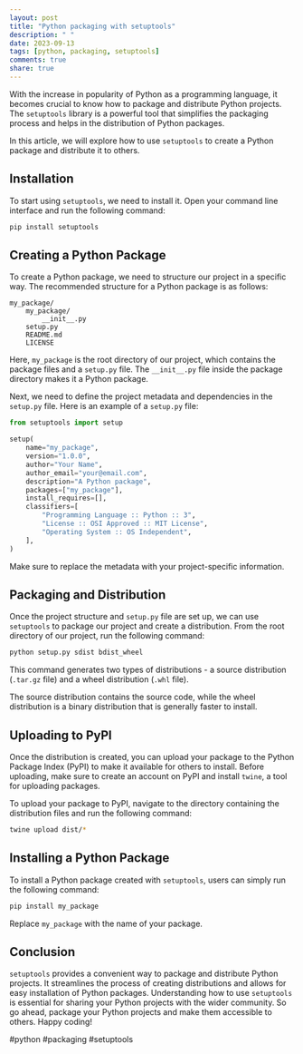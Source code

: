 ```yaml
---
layout: post
title: "Python packaging with setuptools"
description: " "
date: 2023-09-13
tags: [python, packaging, setuptools]
comments: true
share: true
---
```


With the increase in popularity of Python as a programming language, it becomes crucial to know how to package and distribute Python projects. The `setuptools` library is a powerful tool that simplifies the packaging process and helps in the distribution of Python packages.

In this article, we will explore how to use `setuptools` to create a Python package and distribute it to others.

## Installation

To start using `setuptools`, we need to install it. Open your command line interface and run the following command:

```bash
pip install setuptools
```

## Creating a Python Package

To create a Python package, we need to structure our project in a specific way. The recommended structure for a Python package is as follows:

```
my_package/
    my_package/
        __init__.py
    setup.py
    README.md
    LICENSE
```

Here, `my_package` is the root directory of our project, which contains the package files and a `setup.py` file. The `__init__.py` file inside the package directory makes it a Python package.

Next, we need to define the project metadata and dependencies in the `setup.py` file. Here is an example of a `setup.py` file:

```python
from setuptools import setup

setup(
    name="my_package",
    version="1.0.0",
    author="Your Name",
    author_email="your@email.com",
    description="A Python package",
    packages=["my_package"],
    install_requires=[],
    classifiers=[
        "Programming Language :: Python :: 3",
        "License :: OSI Approved :: MIT License",
        "Operating System :: OS Independent",
    ],
)
```

Make sure to replace the metadata with your project-specific information.

## Packaging and Distribution

Once the project structure and `setup.py` file are set up, we can use `setuptools` to package our project and create a distribution. From the root directory of our project, run the following command:

```bash
python setup.py sdist bdist_wheel
```

This command generates two types of distributions - a source distribution (`.tar.gz` file) and a wheel distribution (`.whl` file). 

The source distribution contains the source code, while the wheel distribution is a binary distribution that is generally faster to install. 

## Uploading to PyPI

Once the distribution is created, you can upload your package to the Python Package Index (PyPI) to make it available for others to install. Before uploading, make sure to create an account on PyPI and install `twine`, a tool for uploading packages.

To upload your package to PyPI, navigate to the directory containing the distribution files and run the following command:

```bash
twine upload dist/*
```

## Installing a Python Package

To install a Python package created with `setuptools`, users can simply run the following command:

```bash
pip install my_package
```

Replace `my_package` with the name of your package.

## Conclusion

`setuptools` provides a convenient way to package and distribute Python projects. It streamlines the process of creating distributions and allows for easy installation of Python packages. Understanding how to use `setuptools` is essential for sharing your Python projects with the wider community. So go ahead, package your Python projects and make them accessible to others. Happy coding!

#python #packaging #setuptools